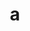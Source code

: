 ---
layout: cake
title:  a
type: cake
bannerimg: /banners/cakebanner
comic: cake_16.png
name: Smokin'
hovertext: heh heh
next: 17
prev: 15
---